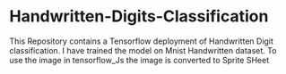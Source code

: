 # Handwritten-Digits-Classification
This Repository contains a Tensorflow deployment of Handwritten Digit classification. I have trained the model on Mnist Handwritten dataset. To use the image in tensorflow_Js the image is converted to Sprite SHeet
